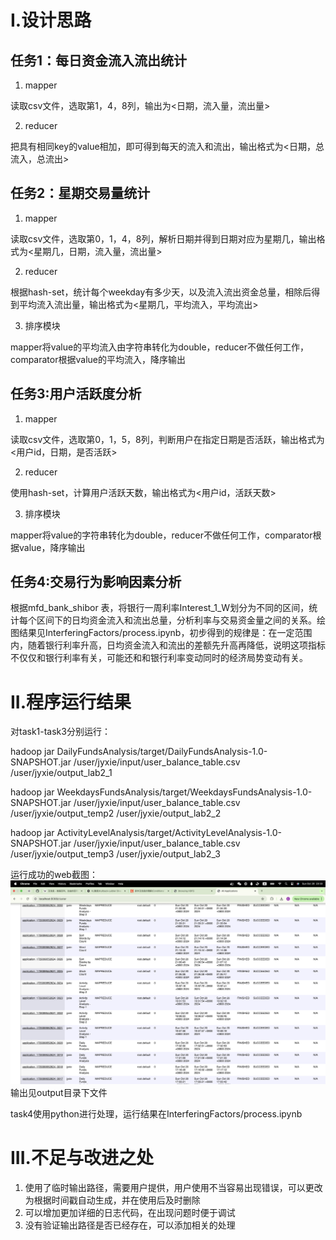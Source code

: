 # I.设计思路

## 任务1：每日资金流入流出统计
1. mapper

读取csv文件，选取第1，4，8列，输出为<日期，流入量，流出量>

2. reducer

把具有相同key的value相加，即可得到每天的流入和流出，输出格式为<日期，总流入，总流出>

## 任务2：星期交易量统计
1. mapper

读取csv文件，选取第0，1，4，8列，解析日期并得到日期对应为星期几，输出格式为<星期几，日期，流入量，流出量>

2. reducer

根据hash-set，统计每个weekday有多少天，以及流入流出资金总量，相除后得到平均流入流出量，输出格式为<星期几，平均流入，平均流出>

3. 排序模块

mapper将value的平均流入由字符串转化为double，reducer不做任何工作，comparator根据value的平均流入，降序输出

## 任务3:用户活跃度分析
1. mapper

读取csv文件，选取第0，1，5，8列，判断用户在指定日期是否活跃，输出格式为<用户id，日期，是否活跃>

2. reducer

使用hash-set，计算用户活跃天数，输出格式为<用户id，活跃天数>

3. 排序模块

mapper将value的字符串转化为double，reducer不做任何工作，comparator根据value，降序输出

## 任务4:交易行为影响因素分析
根据mfd_bank_shibor 表，将银行一周利率Interest_1_W划分为不同的区间，统计每个区间下的日均资金流入和流出总量，分析利率与交易资金量之间的关系。绘图结果见InterferingFactors/process.ipynb，初步得到的规律是：在一定范围内，随着银行利率升高，日均资金流入和流出的差额先升高再降低，说明这项指标不仅仅和银行利率有关，可能还和和银行利率变动同时的经济局势变动有关。

# II.程序运行结果
对task1-task3分别运行：

hadoop jar DailyFundsAnalysis/target/DailyFundsAnalysis-1.0-SNAPSHOT.jar /user/jyxie/input/user_balance_table.csv /user/jyxie/output_lab2_1

hadoop jar WeekdaysFundsAnalysis/target/WeekdaysFundsAnalysis-1.0-SNAPSHOT.jar /user/jyxie/input/user_balance_table.csv /user/jyxie/output_temp2 /user/jyxie/output_lab2_2

hadoop jar ActivityLevelAnalysis/target/ActivityLevelAnalysis-1.0-SNAPSHOT.jar /user/jyxie/input/user_balance_table.csv /user/jyxie/output_temp3 /user/jyxie/output_lab2_3

运行成功的web截图： ![](images/image.png)
输出见output目录下文件

task4使用python进行处理，运行结果在InterferingFactors/process.ipynb

# III.不足与改进之处
1. 使用了临时输出路径，需要用户提供，用户使用不当容易出现错误，可以更改为根据时间戳自动生成，并在使用后及时删除
2. 可以增加更加详细的日志代码，在出现问题时便于调试
3. 没有验证输出路径是否已经存在，可以添加相关的处理